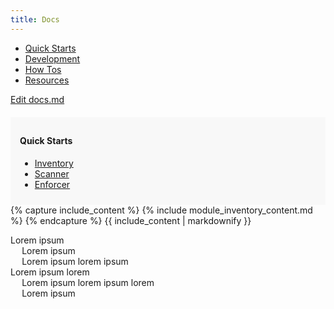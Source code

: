```yaml
---
title: Docs
---
```

<div class="row" style="margin-bottom: 20px;">
  <div class="col-md-9">
    <ul class="nav nav-tabs">
      <!-- <li><a href="#">Overview</a></li> -->
      <li class="active"><a href="#">Quick Starts</a></li>
      <li><a href="#">Development</a></li>
      <li><a href="#">How Tos</a></li>
      <li><a href="#">Resources</a></li>
    </ul>
  </div>
  <div class="col-md-3 text-right edit-on-github">
    <a class="icon github" href="#">Edit <span class="file-name">docs.md</span></a>
  </div>
</div>

<div class="row">
<div class="col-md-3">
<div style="background-color: #f8f8f8; padding: 10px 15px">
<h4>Quick Starts</h4>
<ul class="docs-left-nav">
  <li class="active"><a href="#">Inventory</a></li>
  <li><a href="#">Scanner</a></li>
  <li><a href="#">Enforcer</a></li>
</ul>
</div>
</div>
<div id="documentation" class="col-md-7">
<!-- <h2>Main Documentation</h2> -->
{% capture include_content %}
{% include module_inventory_content.md %}
{% endcapture %}
{{ include_content | markdownify }}
</div>
<div id="toc" class="col-md-2 toc">
<ul>
  <li>
    <a href="#">Lorem ipsum</a>
    <ul>
      <li><a href="#">Lorem ipsum</a></li>
      <li><a href="#">Lorem ipsum lorem ipsum</a></li>
    </ul>
  </li>
  <li>
    <a href="#">Lorem ipsum lorem</a>
    <ul>
      <li><a href="#">Lorem ipsum lorem ipsum lorem</a></li>
      <li><a href="#">Lorem ipsum</a></li>
    </ul>
  </li>
</ul>
</div>
</div>